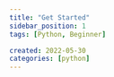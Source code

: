 ```yaml
---
title: "Get Started"
sidebar_position: 1
tags: [Python, Beginner]

created: 2022-05-30
categories: [python]
---
```


